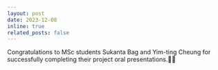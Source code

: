 ```yaml
---
layout: post
date: 2023-12-08
inline: true
related_posts: false
---
```


Congratulations to MSc students Sukanta Bag and Yim-ting Cheung for successfully completing their project oral presentations.:clap::tada:

